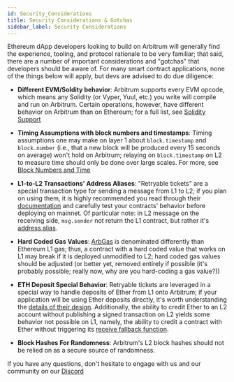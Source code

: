 ```yaml
---
id: Security_Considerations
title: Security Considerations & Gotchas
sidebar_label: Security Considerations
---
```


Ethereum dApp developers looking to build on Arbitrum will generally find the experience, tooling, and protocol rationale to be very familiar; that said, there are a number of important considerations and "gotchas" that developers should be aware of. For many smart contract applications, none of the things below will apply, but devs are advised to do due diligence:

- **Different EVM/Soldity behavior**: Arbitrum supports every EVM opcode, which means any Solidity (or Vyper, Yuul, etc.) you write will compile and run on Arbitrum. Certain operations, however, have different behavior on Arbitrum than on Ethereum; for a full list, see [Solidity Support](Solidity_Support.md)

- **Timing Assumptions with block numbers and timestamps**: Timing assumptions one may make on layer 1 about `block.timestamp` and `block.number` (i.e., that a new block will be produced every 15 seconds on average) won't hold on Arbitrum; relaying on `block.timestamp` on L2 to measure time should only be done over large scales. For more, see [Block Numbers and Time](Time_in_Arbitrum.md)

- **L1-to-L2 Transactions' Address Aliases**: "Retryable tickets" are a special transaction type for sending a message from L1 to L2; if you plan on using them, it is highly recommended you read through their [documentation](L1_L2_Messages.md) and carefully test your contracts' behavior before deploying on mainnet. Of particular note: in L2 message on the receiving side, `msg.sender` not return the L1 contract, but rather it's [address alias](L1_L2_Messages.md#address-aliasing).

- **Hard Coded Gas Values**: [ArbGas](ArbGas.md) is denominated differently than Ethereum L1 gas; thus, a contract with a hard coded value that works on L1 may break if it is deployed unmodified to L2; hard coded gas values should be adjusted (or better yet, removed entirely if possible (it's probably possible; really now, why are you hard-coding a gas value?))

- **ETH Deposit Special Behavior**: Retryable tickets are leveraged in a special way to handle deposits of Ether from L1 onto Arbitrum; if your application will be using Ether deposits directly, it's worth understanding the [details of their design](L1_L2_Messages). Additionally, the ability to credit Ether to an L2 account without publishing a signed transaction on L2 yields some behavior not possible on L1, namely, the ability to credit a contract with Ether without triggering its [receive fallback function](https://docs.soliditylang.org/en/v0.6.2/contracts.html#receive-ether-function).

- **Block Hashes For Randomness**: Arbitrum's L2 block hashes should not be relied on as a secure source of randomness.

If you have any questions, don't hesitate to engage with us and our community on our [Discord](https://discord.gg/ZpZuw7p)
